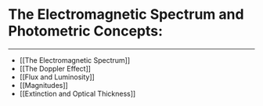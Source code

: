 # The Electromagnetic Spectrum and Photometric Concepts:

***

- [[The Electromagnetic Spectrum]]
- [[The Doppler Effect]]
- [[Flux and Luminosity]]
- [[Magnitudes]]
- [[Extinction and Optical Thickness]]
